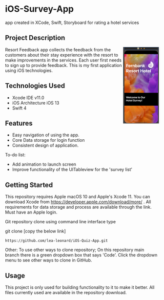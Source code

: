 # iOS-Survey-App
app created in XCode, Swift, Storyboard for rating a hotel services
## Project Description
<img src="https://github.com/lea-leonard/iOS-Survey-App/blob/main/launchSrceen.png" height="250px" align="right" alt=""></a>
Resort Feedback app collects the feedback from the customers about their stay experience with the resort to make improvements in the services. Each user first needs to sign up to provide feedback. This is my first application using iOS technologies. 

## Technologies Used
* Xcode IDE v11.0
* iOS Architecture iOS 13
* Swift 4

## Features
* Easy navigation of using the app.
* Core Data storage for login function
* Consistent design of application.

To-do list:
* Add animation to launch screen
* Improve functionality of the UITableview for the 'survey list'

## Getting Started
This repository requires Apple macOS 10 and Apple's Xcode 11. You can
download Xcode from https://developer.apple.com/download/more/ . All requirements for data storage and process are available through the link. Must have an Apple login.

Git repository clone using command line interface type

git clone [copy the below link]
```
https://github.com/lea-leonard/iOS-Quiz-App.git
```
Other: To use other ways to clone repository; On this repository main branch there is a green dropdown box that says 'Code'. Click the dropdown menu to see other ways to clone in GitHub.

## Usage
This project is only used for building functionality to it to make it better. All files currently used are available in the repository download.

